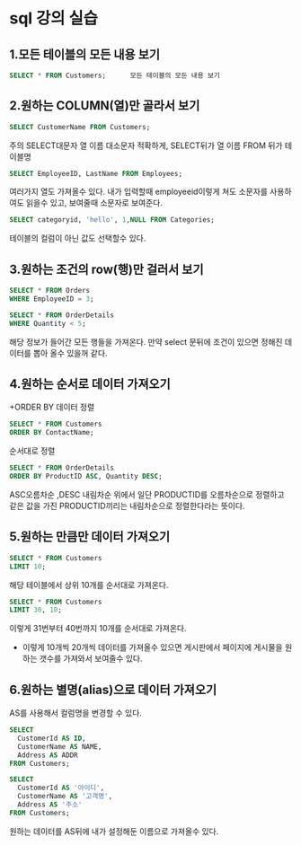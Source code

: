 # sql 강의 실습
## 1.모든 테이블의 모든 내용 보기
```sql
SELECT * FROM Customers;      모든 테이블의 모든 내용 보기
```

## 2.원하는 COLUMN(열)만 골라서 보기
```sql
SELECT CustomerName FROM Customers;
```
주의 SELECT대문자 열 이름 대소문자 적확하게, SELECT뒤가 열 이름 FROM 뒤가 테이블명

```sql
SELECT EmployeeID, LastName FROM Employees;
```
여러가지 열도 가져올수 있다.
내가 입력할때 employeeid이렇게 쳐도 소문자를 사용하여도 읽을수 있고, 보여줄때 소문자로 보여준다.

```sql
SELECT categoryid, 'hello', 1,NULL FROM Categories;
```
테이블의 컬럼이 아닌 값도 선택할수 있다.

## 3.원하는 조건의 row(행)만 걸러서 보기
```sql
SELECT * FROM Orders
WHERE EmployeeID = 3;
```
```sql
SELECT * FROM OrderDetails 
WHERE Quantity < 5;
```
해당 정보가 들어간 모든 행들을 가져온다.
만약 select 문뒤에 조건이 있으면 정해진 데이터를 뽑아 올수 있을꺼 같다.

## 4.원하는 순서로 데이터 가져오기
+ORDER BY 데이터 정렬
```sql
SELECT * FROM Customers
ORDER BY ContactName;
```
순서대로 정렬

```sql
SELECT * FROM OrderDetails
ORDER BY ProductID ASC, Quantity DESC;
```
ASC오름차순 ,DESC 내림차순
위에서 일단 PRODUCTID를 오름차순으로 정렬하고 같은 값을 가진 PRODUCTID끼리는 내림차순으로 정렬한다라는 뜻이다.

## 5.원하는 만큼만 데이터 가져오기
```sql
SELECT * FROM Customers
LIMIT 10;
```
해당 테이블에서 상위 10개를 순서대로 가져온다.
```sql
SELECT * FROM Customers
LIMIT 30, 10;
```
이렇게 31번부터 40번까지 10개를 순서대로 가져온다.

 * 이렇게 10개씩 20개씩 데이터를 가져올수 있으면 게시판에서 페이지에 게시물을 원하는 갯수를 가져와서 보여줄수 있다.


## 6.원하는 별명(alias)으로 데이터 가져오기
AS를 사용해서 컬럼명을 변경할 수 있다.
```sql
SELECT
  CustomerId AS ID,
  CustomerName AS NAME,
  Address AS ADDR
FROM Customers;
```

```sql
SELECT
  CustomerId AS '아이디',
  CustomerName AS '고객명',
  Address AS '주소'
FROM Customers;
```
원하는 데이터를 AS뒤에 내가 설정해둔 이름으로 가져올수 있다.













